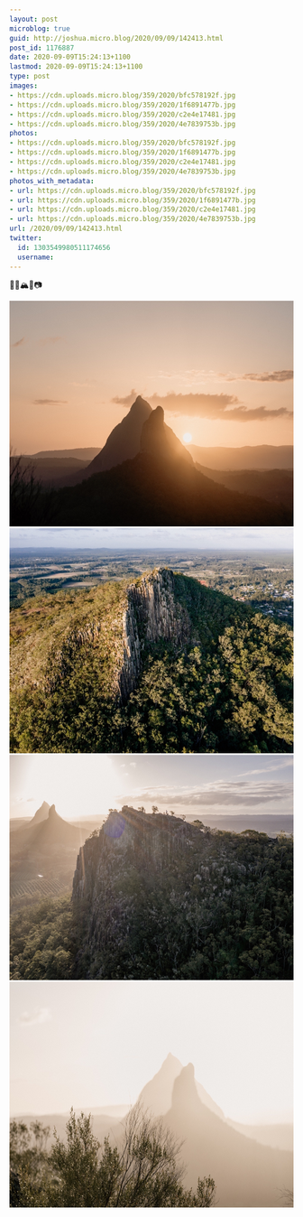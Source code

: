 ```yaml
---
layout: post
microblog: true
guid: http://joshua.micro.blog/2020/09/09/142413.html
post_id: 1176887
date: 2020-09-09T15:24:13+1100
lastmod: 2020-09-09T15:24:13+1100
type: post
images:
- https://cdn.uploads.micro.blog/359/2020/bfc578192f.jpg
- https://cdn.uploads.micro.blog/359/2020/1f6891477b.jpg
- https://cdn.uploads.micro.blog/359/2020/c2e4e17481.jpg
- https://cdn.uploads.micro.blog/359/2020/4e7839753b.jpg
photos:
- https://cdn.uploads.micro.blog/359/2020/bfc578192f.jpg
- https://cdn.uploads.micro.blog/359/2020/1f6891477b.jpg
- https://cdn.uploads.micro.blog/359/2020/c2e4e17481.jpg
- https://cdn.uploads.micro.blog/359/2020/4e7839753b.jpg
photos_with_metadata:
- url: https://cdn.uploads.micro.blog/359/2020/bfc578192f.jpg
- url: https://cdn.uploads.micro.blog/359/2020/1f6891477b.jpg
- url: https://cdn.uploads.micro.blog/359/2020/c2e4e17481.jpg
- url: https://cdn.uploads.micro.blog/359/2020/4e7839753b.jpg
url: /2020/09/09/142413.html
twitter:
  id: 1303549980511174656
  username: 
---
```

🥃🏡🏔🌅📷

<img src="uploads/2020/bfc578192f.jpg" width="600" height="400" alt="" /><img src="uploads/2020/1f6891477b.jpg" width="600" height="399" alt="" /><img src="uploads/2020/c2e4e17481.jpg" width="600" height="399" alt="" /><img src="uploads/2020/4e7839753b.jpg" width="600" height="400" alt="" />
